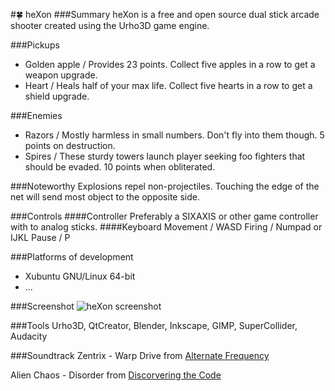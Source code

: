 #:four_leaf_clover: heXon
###Summary
heXon is a free and open source dual stick arcade shooter created using the Urho3D game engine.

###Pickups
* Golden apple / Provides 23 points. Collect five apples in a row to get a weapon upgrade.
* Heart / Heals half of your max life. Collect five hearts in a row to get a shield upgrade.

###Enemies
* Razors / Mostly harmless in small numbers. Don't fly into them though. 5 points on destruction.
* Spires / These sturdy towers launch player seeking foo fighters that should be evaded. 10 points when obliterated.

###Noteworthy
Explosions repel non-projectiles.
Touching the edge of the net will send most object to the opposite side.

###Controls
####Controller
Preferably a SIXAXIS or other game controller with to analog sticks.
####Keyboard
Movement / WASD
Firing / Numpad or IJKL
Pause / P

###Platforms of development
* Xubuntu GNU/Linux 64-bit
* ...

###Screenshot
![heXon screenshot](https://raw.githubusercontent.com/LucKeyProductions/heXon/master/Screenshots/Screenshot_Wed_Jul__1_20_20_27_2015.png)

###Tools
Urho3D, QtCreator, Blender, Inkscape, GIMP, SuperCollider, Audacity

###Soundtrack
Zentrix - Warp Drive
from [Alternate Frequency](http://www.ektoplazm.com/free-music/alternate-frequency)

Alien Chaos - Disorder
from [Discorvering the Code](http://www.ektoplazm.com/free-music/alien-chaos-discovering-the-code)
